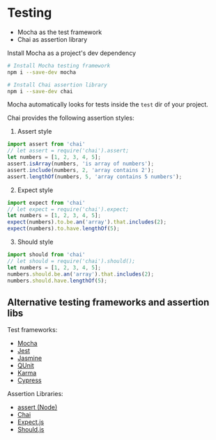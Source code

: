 # Testing

- Mocha as the test framework
- Chai as assertion library



Install Mocha as a project's dev dependency

```bash
# Install Mocha testing framework
npm i --save-dev mocha

# Install Chai assertion library
npm i --save-dev chai
```

Mocha automatically looks for tests inside the `test` dir of your project.

Chai provides the following assertion styles:

1. Assert style

```js
import assert from 'chai'
// let assert = require('chai').assert;
let numbers = [1, 2, 3, 4, 5];
assert.isArray(numbers, 'is array of numbers');
assert.include(numbers, 2, 'array contains 2');
assert.lengthOf(numbers, 5, 'array contains 5 numbers');
```

2. Expect style

```js
import expect from 'chai'
// let expect = require('chai').expect;
let numbers = [1, 2, 3, 4, 5];
expect(numbers).to.be.an('array').that.includes(2);
expect(numbers).to.have.lengthOf(5);
```

3. Should style

```js
import should from 'chai'
// let should = require('chai').should();
let numbers = [1, 2, 3, 4, 5];
numbers.should.be.an('array').that.includes(2);
numbers.should.have.lengthOf(5);
```





## Alternative testing frameworks and assertion libs

Test frameworks:
- [Mocha](https://mochajs.org/)
- [Jest](https://jestjs.io/)
- [Jasmine](https://jasmine.github.io/)
- [QUnit](https://qunitjs.com/)
- [Karma](https://karma-runner.github.io/)
- [Cypress](https://www.cypress.io/)

Assertion Libraries:
- [assert (Node)](https://nodejs.org/api/assert.html)
- [Chai](http://www.chaijs.com/)
- [Expect.js](https://github.com/mjackson/expect)
- [Should.js](https://shouldjs.github.io/)
